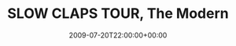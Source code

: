 ---
templateKey: event
guid: 0894bbb8-6eab-11ea-99c5-002590d1d1b0
date: 2009-07-20T22:00:00+00:00
eventTime: '10pm'
title: SLOW CLAPS TOUR, The Modern
artist: SLOW CLAPS TOUR
city: Vancouver
venue: The Modern
group: PPF House
guests: Monday Night Live
---